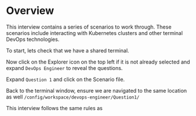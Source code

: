 # Overview

This interview contains a series of scenarios to work through. These scenarios include interacting with Kubernetes clusters and other terminal DevOps technologies.

To start, lets check that we have a shared terminal.

Now click on the Explorer icon on the top left if it is not already selected and expand `DevOps Engineer` to reveal the questions. 

Expand `Question 1` and click on the Scenario file.

Back to the terminal window, ensure we are navigated to the same location as well `/config/workspace/devops-engineer/Question1/`

This interview follows the same rules as 